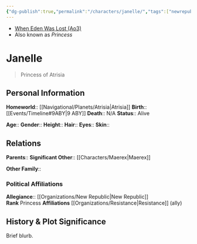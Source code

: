 ```yaml
---
{"dg-publish":true,"permalink":"/characters/janelle/","tags":["newrepublicsenate","resistance","princess"],"noteIcon":"saber1"}
---
```


- [When Eden Was Lost (Ao3)](https://archiveofourown.org/works/19334440)
- Also known as *Princess*
# Janelle
>Princess of Atrisia

## Personal Information

**Homeworld**::  [[Navigational/Planets/Atrisia\|Atrisia]]
**Birth**::  [[Events/Timeline#9ABY\|9 ABY]]
**Death**::  N/A
**Status**::  Alive

**Age**:: 
**Gender**:: 
**Height**:: 
**Hair**:: 
**Eyes**:: 
**Skin**:: 

## Relations

**Parents**:: 
**Significant Other**::  [[Characters/Maerex\|Maerex]]

**Other Family**::

### Political Affiliations

**Allegiance**::  [[Organizations/New Republic\|New Republic]]  
**Rank**  Princess
**Affiliations**  [[Organizations/Resistance\|Resistance]] (ally)

## History & Plot Significance
Brief blurb.